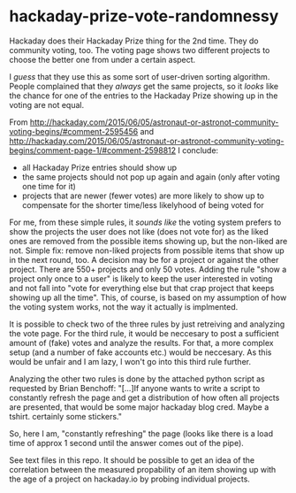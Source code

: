 # hackaday-prize-vote-randomnessy

Hackaday does their Hackaday Prize thing for the 2nd time. They do community voting, too. The voting page shows two different projects to choose the better one from under a certain aspect.

I *guess* that they use this as some sort of user-driven sorting algorithm. People complained that they *always* get the same projects, so it *looks* like the chance for one of the entries to the Hackaday Prize showing up in the voting are not equal.

From http://hackaday.com/2015/06/05/astronaut-or-astronot-community-voting-begins/#comment-2595456 and http://hackaday.com/2015/06/05/astronaut-or-astronot-community-voting-begins/comment-page-1/#comment-2598812 I conclude:

+ all Hackaday Prize entries should show up
+ the same projects should not pop up again and again (only after voting one time for it)
+ projects that are newer (fewer votes) are more likely to show up to compensate for the shorter time/less likelyhood of being voted for

For me, from these simple rules, it *sounds like* the voting system prefers to show the projects the user does not like (does not vote for) as the liked ones are removed from the possible items showing up, but the non-liked are not. Simple fix: remove non-liked projects from possible items that show up in the next round, too. A decision may be for a project or against the other project. There are 550+ projects and only 50 votes. Adding the rule "show a project only once to a user" is likely to keep the user interested in voting and not fall into "vote for everything else but that crap project that keeps showing up all the time". This, of course, is based on my assumption of how the voting system works, not the way it actually is implmented.

It is possible to check two of the three rules by just retreiving and analyzing the vote page. For the third rule, it would be neccesary to post a sufficient amount of (fake) votes and analyze the results. For that, a more complex setup (and a number of fake accounts etc.) would be neccesary. As this would be unfair and I am lazy, I won't go into this third rule further.



Analyzing the other two rules is done by the attached python script as requested by Brian Benchoff:
"[...]If anyone wants to write a script to constantly refresh the page and get a distribution of how often all projects are presented, that would be some major hackaday blog cred. Maybe a tshirt. certainly some stickers."

So, here I am, "constantly refreshing" the page (looks like there is a load time of approx 1 second until the answer comes out of the pipe).

See text files in this repo. It should be possible to get an idea of the correlation between the measured propability of an item showing up with the age of a project on hackaday.io by probing individual projects.
